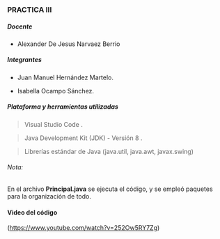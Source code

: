 ### PRACTICA III

 ##### Docente
- Alexander De Jesus Narvaez Berrio

##### Integrantes
 - Juan Manuel Hernández Martelo.

 - Isabella Ocampo Sánchez.

##### Plataforma y herramientas utilizadas
> Visual Studio Code .

> Java Development Kit (JDK) - Versión 8 .

> Librerías estándar de Java (java.util, java.awt, javax.swing) 

###### Nota:

En el archivo **Principal.java** se ejecuta el código, y se empleó paquetes para la organización de todo. 

#### Video del código 

(https://www.youtube.com/watch?v=252Ow5RY7Zg)
